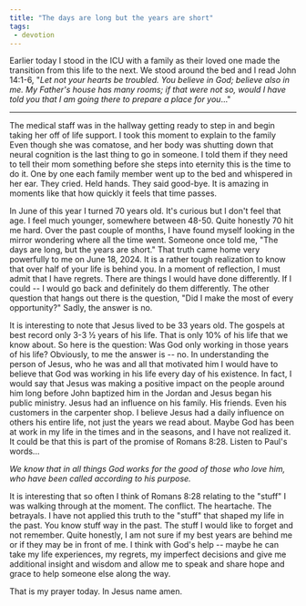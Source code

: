 ```yaml
---
title: "The days are long but the years are short"
tags:
 - devotion
---
```

Earlier today I stood in the ICU with a family as their loved one made the transition from this life to the next. We stood around the bed and I read John 14:1-6, "*Let not your hearts be troubled. You believe in God; believe also in me. My Father's house has many rooms; if that were not so, would I have told you that I am going there to prepare a place for you*..."

* * *
The medical staff was in the hallway getting ready to step in and begin taking her off of life support. I took this moment to explain to the family Even though she was comatose, and her body was shutting down that neural cognition is the last thing to go in someone. I told them if they need to tell their mom something before she steps into eternity this is the time to do it. One by one each family member went up to the bed and whispered in her ear. They cried. Held hands. They said good-bye. It is amazing in moments like that how quickly it feels that time passes.

In June of this year I turned 70 years old. It's curious but I don't feel that age. I feel much younger, somewhere between 48-50. Quite honestly 70 hit me hard. Over the past couple of months, I have found myself looking in the mirror wondering where all the time went. Someone once told me, "The days are long, but the years are short." That truth came home very powerfully to me on June 18, 2024. It is a rather tough realization to know that over half of your life is behind you. In a moment of reflection, I must admit that I have regrets. There are things I would have done differently. If I could -- I would go back and definitely do them differently. The other question that hangs out there is the question, "Did I make the most of every opportunity?" Sadly, the answer is no.

It is interesting to note that Jesus lived to be 33 years old. The gospels at best record only 3-3 ½ years of his life. That is only 10% of his life that we know about. So here is the question: Was God only working in those years of his life? Obviously, to me the answer is -- no. In understanding the person of Jesus, who he was and all that motivated him I would have to believe that God was working in his life every day of his existence. In fact, I would say that Jesus was making a positive impact on the people around him long before John baptized him in the Jordan and Jesus began his public ministry. Jesus had an influence on his family. His friends. Even his customers in the carpenter shop. I believe Jesus had a daily influence on others his entire life, not just the years we read about. Maybe God has been at work in my life in the times and in the seasons, and I have not realized it. It could be that this is part of the promise of Romans 8:28. Listen to Paul's words...

*We know that in all things God works for the good of those who love him, who have been called according to his purpose.*

It is interesting that so often I think of Romans 8:28 relating to the "stuff" I was walking through at the moment. The conflict. The heartache. The betrayals. I have not applied this truth to the "stuff" that shaped my life in the past. You know stuff way in the past. The stuff I would like to forget and not remember. Quite honestly, I am not sure if my best years are behind me or if they may be in front of me. I think with God's help -- maybe he can take my life experiences, my regrets, my imperfect decisions and give me additional insight and wisdom and allow me to speak and share hope and grace to help someone else along the way.

That is my prayer today. In Jesus name amen.
